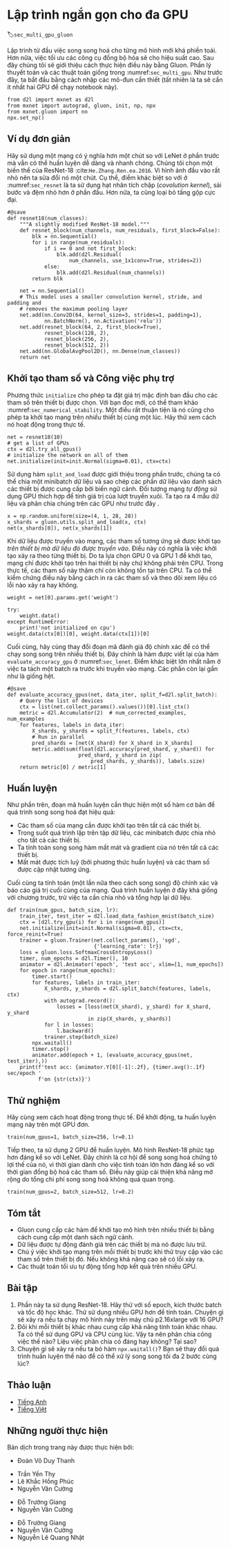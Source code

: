 <!-- ===================== Bắt đầu dịch Phần 1 ===================== -->
<!-- ========================================= REVISE - BẮT ĐẦU =================================== -->

<!--
# Concise Implementation for Multiple GPUs
-->

# Lập trình ngắn gọn cho đa GPU
:label:`sec_multi_gpu_gluon`


<!--
Implementing parallelism from scratch for every new model is no fun.
Moreover, there is significant benefit in optimizing synchronization tools for high performance.
In the following we will show how to do this using Gluon.
The math and the algorithms are the same as in :numref:`sec_multi_gpu`.
As before we begin by importing the required modules (quite unsurprisingly you will need at least two GPUs to run this notebook).
-->

Lập trình từ đầu việc song song hoá cho từng mô hình mới khá phiền toái.
Hơn nữa, việc tối ưu các công cụ đồng bộ hóa sẽ cho hiệu suất cao.
Sau đây chúng tôi sẽ giới thiệu cách thực hiện điều này bằng Gluon.
Phần lý thuyết toán và các thuật toán giống trong :numref:`sec_multi_gpu`.
Như trước đây, ta bắt đầu bằng cách nhập các mô-đun cần thiết (tất nhiên là ta sẽ cần ít nhất hai GPU để chạy notebook này).



```{.python .input  n=1}
from d2l import mxnet as d2l
from mxnet import autograd, gluon, init, np, npx
from mxnet.gluon import nn
npx.set_np()
```


<!--
## A Toy Network
-->

## Ví dụ đơn giản


<!--
Let us use a slightly more meaningful network than LeNet from the previous section that's still sufficiently easy and quick to train.
We pick a ResNet-18 variant :cite:`He.Zhang.Ren.ea.2016`.
Since the input images are tiny we modify it slightly.
In particular, the difference to :numref:`sec_resnet` is that we use a smaller convolution kernel, stride, and padding at the beginning.
Moreover, we remove the max-pooling layer.
-->

Hãy sử dụng một mạng có ý nghĩa hơn một chút so với LeNet ở phần trước mà vẫn có thể huấn luyện dễ dàng và nhanh chóng.
Chúng tôi chọn một biến thể của ResNet-18 :cite:`He.Zhang.Ren.ea.2016`.
Vì hình ảnh đầu vào rất nhỏ nên ta sửa đổi nó một chút.
Cụ thể, điểm khác biệt so với ở :numref:`sec_resnet` là ta sử dụng hạt nhân tích chập (*covolution kernel*), sải bước và đệm nhỏ hơn ở phần đầu.
Hơn nữa, ta cũng loại bỏ tầng gộp cực đại.



```{.python .input  n=2}
#@save
def resnet18(num_classes):
    """A slightly modified ResNet-18 model."""
    def resnet_block(num_channels, num_residuals, first_block=False):
        blk = nn.Sequential()
        for i in range(num_residuals):
            if i == 0 and not first_block:
                blk.add(d2l.Residual(
                    num_channels, use_1x1conv=True, strides=2))
            else:
                blk.add(d2l.Residual(num_channels))
        return blk

    net = nn.Sequential()
    # This model uses a smaller convolution kernel, stride, and padding and
    # removes the maximum pooling layer
    net.add(nn.Conv2D(64, kernel_size=3, strides=1, padding=1),
            nn.BatchNorm(), nn.Activation('relu'))
    net.add(resnet_block(64, 2, first_block=True),
            resnet_block(128, 2),
            resnet_block(256, 2),
            resnet_block(512, 2))
    net.add(nn.GlobalAvgPool2D(), nn.Dense(num_classes))
    return net
```


<!--
## Parameter Initialization and Logistics
-->

## Khởi tạo tham số và Công việc phụ trợ


<!--
The `initialize` method allows us to set initial defaults for parameters on a device of our choice.
For a refresher see :numref:`sec_numerical_stability`.
What is particularly convenient is that it also lets us initialize the network on *multiple* devices simultaneously.
Let us try how this works in practice.
-->

Phương thức `initialize` cho phép ta đặt giá trị mặc định ban đầu cho các tham số trên thiết bị được chọn.
Với bạn đọc mới, có thể tham khảo :numref:`sec_numerical_stability`.
Một điều rất thuận tiện là nó cũng cho phép ta khởi tạo mạng trên *nhiều* thiết bị cùng một lúc.
Hãy thử xem cách nó hoạt động trong thực tế.


```{.python .input  n=3}
net = resnet18(10)
# get a list of GPUs
ctx = d2l.try_all_gpus()
# initialize the network on all of them 
net.initialize(init=init.Normal(sigma=0.01), ctx=ctx)
```


<!--
Using the `split_and_load` function introduced in the previous section we can divide a minibatch of data and copy portions to the list of devices provided by the context variable.
The network object *automatically* uses the appropriate GPU to compute the value of the forward pass.
As before we generate 4 observations and split them over the GPUs.
-->

Sử dụng hàm `split_and_load` được giới thiệu trong phần trước, chúng ta có thể chia một minibatch dữ liệu và sao chép các phần dữ liệu vào danh sách các thiết bị được cung cấp bởi biến ngữ cảnh.
Đối tượng mạng *tự động* sử dụng GPU thích hợp để tính giá trị của lượt truyền xuôi.
Ta tạo ra 4 mẫu dữ liệu và phân chia chúng trên các GPU như trước đây
.


```{.python .input  n=4}
x = np.random.uniform(size=(4, 1, 28, 28))
x_shards = gluon.utils.split_and_load(x, ctx)
net(x_shards[0]), net(x_shards[1])
```

<!-- ===================== Kết thúc dịch Phần 1 ===================== -->

<!-- ===================== Bắt đầu dịch Phần 2 ===================== -->

<!--
Once data passes through the network, the corresponding parameters are initialized *on the device the data passed through*.
This means that initialization happens on a per-device basis.
Since we picked GPU 0 and GPU 1 for initialization, the network is initialized only there, and not on the CPU.
In fact, the parameters do not even exist on the device.
We can verify this by printing out the parameters and observing any errors that might arise.
-->

Khi dữ liệu được truyền vào mạng, các tham số tương ứng sẽ được khởi tạo *trên thiết bị mà dữ liệu đó được truyền vào*.
Điều này có nghĩa là việc khởi tạo xảy ra theo từng thiết bị.
Do ta lựa chọn GPU 0 và GPU 1 để khởi tạo, mạng chỉ được khởi tạo trên hai thiết bị này chứ không phải trên CPU. 
Trong thực tế, các tham số này thậm chí còn không tồn tại trên CPU.
Ta có thể kiểm chứng điều này bằng cách in ra các tham số và theo dõi xem liệu có lỗi nào xảy ra hay không.


```{.python .input  n=5}
weight = net[0].params.get('weight')

try:
    weight.data()
except RuntimeError:
    print('not initialized on cpu')
weight.data(ctx[0])[0], weight.data(ctx[1])[0]
```


<!--
Lastly let us replace the code to evaluate the accuracy by one that works in parallel across multiple devices.
This serves as a replacement of the `evaluate_accuracy_gpu` function from :numref:`sec_lenet`.
The main difference is that we split a batch before invoking the network.
All else is essentially identical.
-->

Cuối cùng, hãy cùng thay đổi đoạn mã đánh giá độ chính xác để có thể chạy song song trên nhiều thiết bị.
Đây chính là hàm được viết lại của hàm `evaluate_accuracy_gpu` ở :numref:`sec_lenet`. 
Điểm khác biệt lớn nhất nằm ở việc ta tách một batch ra trước khi truyền vào mạng.
Các phần còn lại gần như là giống hệt.


```{.python .input  n=6}
#@save
def evaluate_accuracy_gpus(net, data_iter, split_f=d2l.split_batch):
    # Query the list of devices
    ctx = list(net.collect_params().values())[0].list_ctx()
    metric = d2l.Accumulator(2)  # num_corrected_examples, num_examples
    for features, labels in data_iter:
        X_shards, y_shards = split_f(features, labels, ctx)
        # Run in parallel
        pred_shards = [net(X_shard) for X_shard in X_shards]
        metric.add(sum(float(d2l.accuracy(pred_shard, y_shard)) for
                       pred_shard, y_shard in zip(
                           pred_shards, y_shards)), labels.size)
    return metric[0] / metric[1]
```


<!--
## Training
-->

## Huấn luyện


<!--
As before, the training code needs to perform a number of basic functions for efficient parallelism:
-->

Như phần trên, đoạn mã huấn luyện cần thực hiện một số hàm cơ bản để quá trình song song hoá đạt hiệu quả:


<!--
* Network parameters need to be initialized across all devices.
* While iterating over the dataset minibatches are to be divided across all devices.
* We compute the loss and its gradient in parallel across devices. 
* Losses are aggregated (by the trainer method) and parameters are updated accordingly. 
-->

* Các tham số của mạng cần được khởi tạo trên tất cả các thiết bị.
* Trong suốt quá trình lặp trên tập dữ liệu, các minibatch được chia nhỏ cho tất cả các thiết bị.
* Ta tính toán song song hàm mất mát và gradient của nó trên tất cả các thiết bị.
* Mất mát được tích luỹ (bởi phương thức huấn luyện) và các tham số được cập nhật tương ứng.


<!--
In the end we compute the accuracy (again in parallel) to report the final value of the network.
The training routine is quite similar to implementations in previous chapters, except that we need to split and aggregate data.
-->

Cuối cùng ta tính toán (một lần nữa theo cách song song) độ chính xác và báo cáo giá trị cuối cùng của mạng.
Quá trình huấn luyện ở đây khá giống với chương trước, trừ việc ta cần chia nhỏ và tổng hợp lại dữ liệu.



```{.python .input  n=7}
def train(num_gpus, batch_size, lr):
    train_iter, test_iter = d2l.load_data_fashion_mnist(batch_size)
    ctx = [d2l.try_gpu(i) for i in range(num_gpus)]
    net.initialize(init=init.Normal(sigma=0.01), ctx=ctx, force_reinit=True)
    trainer = gluon.Trainer(net.collect_params(), 'sgd',
                            {'learning_rate': lr})
    loss = gluon.loss.SoftmaxCrossEntropyLoss()
    timer, num_epochs = d2l.Timer(), 10
    animator = d2l.Animator('epoch', 'test acc', xlim=[1, num_epochs])
    for epoch in range(num_epochs):
        timer.start()
        for features, labels in train_iter:
            X_shards, y_shards = d2l.split_batch(features, labels, ctx)
            with autograd.record():
                losses = [loss(net(X_shard), y_shard) for X_shard, y_shard
                          in zip(X_shards, y_shards)]
            for l in losses:
                l.backward()
            trainer.step(batch_size)
        npx.waitall()
        timer.stop()
        animator.add(epoch + 1, (evaluate_accuracy_gpus(net, test_iter),))
    print(f'test acc: {animator.Y[0][-1]:.2f}, {timer.avg():.1f} sec/epoch '
          f'on {str(ctx)}')
```

<!-- ===================== Kết thúc dịch Phần 2 ===================== -->

<!-- ===================== Bắt đầu dịch Phần 3 ===================== -->

<!--
## Experiments
-->

## Thử nghiệm


<!--
Let us see how this works in practice. As a warmup we train the network on a single GPU.
-->

Hãy cùng xem cách hoạt động trong thực tế. Để khởi động, ta huấn luyện mạng này trên một GPU đơn.


```{.python .input  n=8}
train(num_gpus=1, batch_size=256, lr=0.1)
```

<!--
Next we use 2 GPUs for training. Compared to LeNet the model for ResNet-18 is considerably more complex.
This is where parallelization shows its advantage.
The time for computation is meaningfully larger than the time for synchronizing parameters.
This improves scalability since the overhead for parallelization is less relevant.
-->

Tiếp theo, ta sử dụng 2 GPU để huấn luyện. Mô hình ResNet-18 phức tạp hơn đáng kể so với LeNet.
Đây chính là cơ hội để song song hoá chứng tỏ lợi thế của nó,
vì thời gian dành cho việc tính toán lớn hơn đáng kể so với thời gian đồng bộ hoá các tham số.
Điều này giúp cải thiện khả năng mở rộng do tổng chi phí song song hoá không quá quan trọng.


```{.python .input  n=9}
train(num_gpus=2, batch_size=512, lr=0.2)
```


## Tóm tắt

<!--
* Gluon provides primitives for model initialization across multiple devices by providing a context list.
* Data is automatically evaluated on the devices where the data can be found.
* Take care to initialize the networks on each device before trying to access the parameters on that device. Otherwise you will encounter an error.
* The optimization algorithms automatically aggregate over multiple GPUs.
-->

* Gluon cung cấp các hàm để khởi tạo mô hình trên nhiều thiết bị bằng cách cung cấp một danh sách ngữ cảnh.
* Dữ liệu được tự động đánh giá trên các thiết bị mà nó được lưu trữ.
* Chú ý việc khởi tạo mạng trên mỗi thiết bị trước khi thử truy cập vào các tham số trên thiết bị đó. Nếu không khả năng cao sẽ có lỗi xảy ra.
* Các thuật toán tối ưu tự động tổng hợp kết quả trên nhiều GPU.


## Bài tập

<!--
1. This section uses ResNet-18. Try different epochs, batch sizes, and learning rates. Use more GPUs for computation. What happens if you try this on a p2.16xlarge instance with 16 GPUs? 
2. Sometimes, different devices provide different computing power. We could use the GPUs and the CPU at the same time. How should we divide the work? Is it worth the effort? Why? Why not?
3. What happens if we drop `npx.waitall()`? How would you modify training such that you have an overlap of up to two steps for parallelism? 
-->

1. Phần này ta sử dụng ResNet-18. Hãy thử với số epoch, kích thước batch và tốc độ học khác. Thử sử dụng nhiều GPU hơn để tính toán. Chuyện gì sẽ xảy ra nếu ta chạy mô hình này trên máy chủ p2.16xlarge với 16 GPU?
2. Đôi khi mỗi thiết bị khác nhau cung cấp khả năng tính toán khác nhau. Ta có thể sử dụng GPU và CPU cùng lúc. Vậy ta nên phân chia công việc thế nào? Liệu việc phân chia có đáng hay không? Tại sao?
3. Chuyện gì sẽ xảy ra nếu ta bỏ hàm `npx.waitall()`? Bạn sẽ thay đổi quá trình huấn luyện thế nào để có thể xử lý song song tối đa 2 bước cùng lúc?


<!-- ===================== Kết thúc dịch Phần 3 ===================== -->
<!-- ========================================= REVISE - KẾT THÚC ===================================-->


## Thảo luận
* [Tiếng Anh](https://discuss.mxnet.io/t/2384)
* [Tiếng Việt](https://forum.machinelearningcoban.com/c/d2l)

## Những người thực hiện
Bản dịch trong trang này được thực hiện bởi:
<!--
Tác giả của mỗi Pull Request điền tên mình và tên những người review mà bạn thấy
hữu ích vào từng phần tương ứng. Mỗi dòng một tên, bắt đầu bằng dấu `*`.
Tên đầy đủ của các reviewer có thể được tìm thấy tại https://github.com/aivivn/d2l-vn/blob/master/docs/contributors_info.md
-->

* Đoàn Võ Duy Thanh
<!-- Phần 1 -->
* Trần Yến Thy
* Lê Khắc Hồng Phúc
* Nguyễn Văn Cường

<!-- Phần 2 -->
* Đỗ Trường Giang
* Nguyễn Văn Cường

<!-- Phần 3 -->
* Đỗ Trường Giang
* Nguyễn Văn Cường
* Nguyễn Lê Quang Nhật
